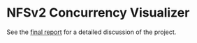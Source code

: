 # NFSv2 Concurrency Visualizer

See the [final report](report.pdf) for a detailed discussion of the project.
